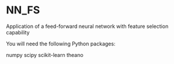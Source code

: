 # NN_FS
Application of a feed-forward neural network with feature selection capability

You will need the following Python packages: 

numpy 
scipy 
scikit-learn 
theano 
